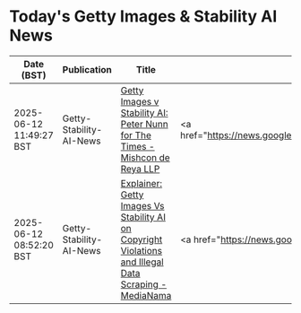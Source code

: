 # Today's Getty Images & Stability AI News

| Date (BST) | Publication | Title | Summary |
|------------|-------------|-------|---------|
| 2025-06-12 11:49:27 BST | Getty-Stability-AI-News | [Getty Images v Stability AI: Peter Nunn for The Times - Mishcon de Reya LLP](https://news.google.com/rss/articles/CBMiiAFBVV95cUxOa0J0bVdWVUw1RXpGU0dKUlA1YlNLVVMwQk13bWotZEpadGI5aDVhcmh6a2xVYklDeDRjQnRRczRVNDY1ci0xdnVLNUVjTkxBeV93blJBQ05sZnJrWWhfbE9XRS1DZGZZeG9vdVRoc2VQdnl1SGxTVGlFaEVLM09BS0pSSDZ4T3ZW?oc=5) | <a href="https://news.google.com/rss/articles/CBMiiAFBVV95cUxOa0J0bVdWVUw1RXpGU0dKUlA1YlNLVVMwQk13bWotZEpadGI5aDVhcmh6a2xVYklDeDRjQnRRczRVNDY1ci0xdnVLNUVjTkxBeV93blJBQ05sZnJrWWhfbE9XRS1DZGZZeG9vdVRoc2... |
| 2025-06-12 08:52:20 BST | Getty-Stability-AI-News | [Explainer: Getty Images Vs Stability AI on Copyright Violations and Illegal Data Scraping - MediaNama](https://news.google.com/rss/articles/CBMigAFBVV95cUxOblktWWp2SU5Ield6Yk1XOVJvU2hWakxiUUd1TkQ4anFYSGEtNDBnWlhiNzZXbi1uUHBrRk9oSGwzOEt4Y2NkcDd0NEhmSGVLcDBaa2JlX3ExMGxienpwa1JKbkRxdVliVjYyYzQ0dUVORVQ5Y1VYZ1BvT0hYWWYxcA?oc=5) | <a href="https://news.google.com/rss/articles/CBMigAFBVV95cUxOblktWWp2SU5Ield6Yk1XOVJvU2hWakxiUUd1TkQ4anFYSGEtNDBnWlhiNzZXbi1uUHBrRk9oSGwzOEt4Y2NkcDd0NEhmSGVLcDBaa2JlX3ExMGxienpwa1JKbkRxdVliVjYyYzQ0dU... |
